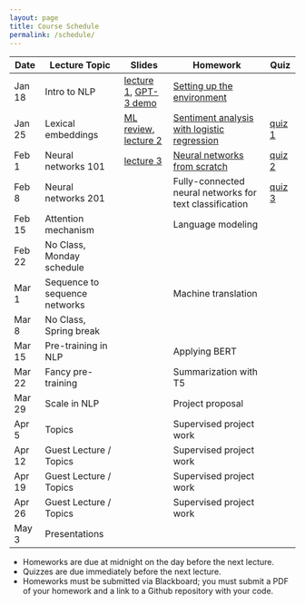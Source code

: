 ```yaml
---
layout: page
title: Course Schedule
permalink: /schedule/
---
```



| Date       | Lecture Topic             |    Slides     | Homework      |     Quiz      |
|---|----|----|----|----|
| Jan 18     | Intro to NLP              |  [lecture 1](https://drive.google.com/drive/folders/1Rl8xpC_M4ljdqHtXym7ynK7_2jZvScuS?usp=sharing), [GPT-3 demo](https://beta.openai.com/playground)             | [Setting up the environment](https://text-machine-lab.github.io/nlp_class_2022/markdown/2022/01/18/Setting-up-the-environment.html) |               | 
| Jan 25     | Lexical embeddings        | [ML review](https://drive.google.com/file/d/1iYIx9m-oQJuP78tTv2qWfEaqo39N0-3V/view?usp=sharing), [lecture 2](https://drive.google.com/file/d/1pZW_ULTlolfBmmfNKyiOQEfXcg8mt8yh/view?usp=sharing)              | [Sentiment analysis with logistic regression](https://drive.google.com/file/d/1ThpCQIJ4md_cgUtkbWR-jmQe8RjEfxgF/view?usp=sharing) | [quiz 1](https://forms.gle/EGzW1kz9LDTdiaag8) | 
| Feb 1      | Neural networks 101       | [lecture 3](https://docs.google.com/presentation/d/179fRcOUa8UFu3sMcsC1DAGS9Fmb9n5jLtepPTmzHZ2I/edit?usp=sharing)               | [Neural networks from scratch](https://drive.google.com/file/d/1_TLd17Ws_hK5w1PjAO-_ChdPIbk5U4l_/view?usp=sharing)   | [quiz 2](https://docs.google.com/forms/d/e/1FAIpQLSe0bAOjs0zKzFckmpd2zFLMeKuHxDxcPhEp7IO5vdtFAG3JMg/viewform?usp=sf_link) |
| Feb 8      | Neural networks 201       |               | Fully-connected neural networks for text classification |   [quiz 3](https://forms.gle/2hL3RHp4aipapP9d9)            | 
| Feb 15     | Attention mechanism       |               | Language modeling |               | 
| Feb 22     | No Class, Monday schedule |               |               |               | 
| Mar 1      | Sequence to sequence networks     |               | Machine translation |               | 
| Mar 8      | No Class, Spring break    |               |                 |               | 
| Mar 15     | Pre-training in NLP       |               | Applying BERT           |               | 
| Mar 22     | Fancy pre-training        |               | Summarization with T5   |               | 
| Mar 29     | Scale in NLP              |               | Project proposal        |               | 
| Apr 5      | Topics                    |               | Supervised project work |               | 
| Apr 12     | Guest Lecture / Topics    |               | Supervised project work |               | 
| Apr 19     | Guest Lecture / Topics    |               | Supervised project work |               | 
| Apr 26     | Guest Lecture / Topics    |               | Supervised project work |               | 
| May 3      | Presentations             |               |               |               |


* Homeworks are due at midnight on the day before the next lecture.
* Quizzes are due immediately before the next lecture.
* Homeworks must be submitted via Blackboard; you must submit a PDF of your homework and a link to a Github repository with your code.
